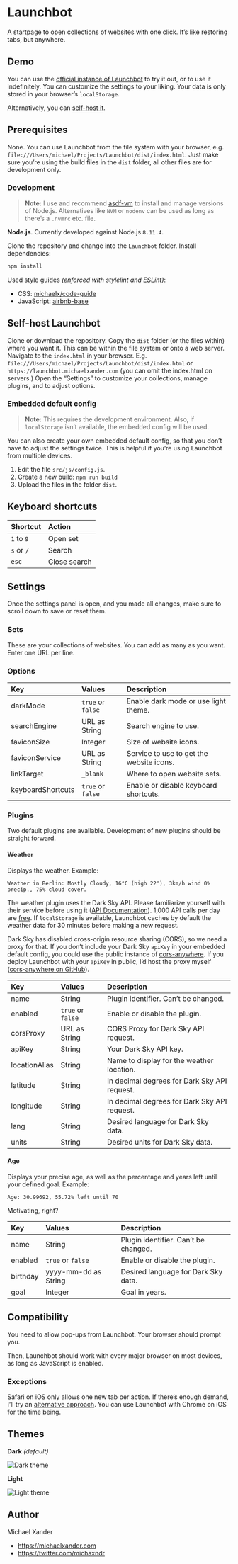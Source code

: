 # Launchbot

A startpage to open collections of websites with one click. It’s like restoring tabs, but anywhere.

## Demo

You can use the [official instance of Launchbot](https://launchbot.michaelxander.com) to try it out, or to use it indefinitely. You can customize the settings to your liking. Your data is only stored in your browser’s `localStorage`.

Alternatively, you can [self-host it](#self-host-launchbot).

## Prerequisites

None. You can use Launchbot from the file system with your browser, e.g. `file:///Users/michael/Projects/Launchbot/dist/index.html`. Just make sure you’re using the build files in the `dist` folder, all other files are for development only.

### Development

> **Note:** I use and recommend [asdf-vm](https://github.com/asdf-vm/asdf) to install and manage versions of Node.js. Alternatives like `NVM` or `nodenv` can be used as long as there’s a `.nvmrc` etc. file.

**Node.js**. Currently developed against Node.js `8.11.4`.

Clone the repository and change into the `Launchbot` folder. Install dependencies:

```sh
npm install
```

Used style guides *(enforced with stylelint and ESLint)*:

- CSS: [michaelx/code-guide](https://github.com/michaelx/code-guide/blob/master/css-styleguide.md)
- JavaScript: [airbnb-base](https://github.com/airbnb/javascript)

## Self-host Launchbot

Clone or download the repository. Copy the `dist` folder (or the files within) where you want it. This can be within the file system or onto a web server. Navigate to the `index.html` in your browser. E.g. `file:///Users/michael/Projects/Launchbot/dist/index.html` or `https://launchbot.michaelxander.com` (you can omit the index.html on servers.) Open the “Settings” to customize your collections, manage plugins, and to adjust options.

### Embedded default config

> **Note:** This requires the development environment. Also, if `localStorage` isn’t available, the embedded config will be used.

You can also create your own embedded default config, so that you don’t have to adjust the settings twice. This is helpful if you’re using Launchbot from multiple devices.

1. Edit the file `src/js/config.js`.
2. Create a new build: `npm run build`
3. Upload the files in the folder `dist`.

## Keyboard shortcuts

Shortcut | Action
:------- | :-----
`1` to `9` | Open set
`s` or `/` | Search
`esc` | Close search

## Settings

Once the settings panel is open, and you made all changes, make sure to scroll down to save or reset them.

### Sets

These are your collections of websites. You can add as many as you want. Enter one URL per line.

### Options

Key | Values | Description
:------- | :----- | :-----
darkMode | `true` or `false` | Enable dark mode or use light theme.
searchEngine | URL as String | Search engine to use.
faviconSize | Integer | Size of website icons.
faviconService | URL as String | Service to use to get the website icons.
linkTarget | `_blank` | Where to open website sets.
keyboardShortcuts | `true` or `false` | Enable or disable keyboard shortcuts.

### Plugins

Two default plugins are available. Development of new plugins should be straight forward.

#### Weather

Displays the weather. Example:

```text
Weather in Berlin: Mostly Cloudy, 16°C (high 22°), 3km/h wind 0% precip., 75% cloud cover.
```

The weather plugin uses the Dark Sky API. Please familiarize yourself with their service before using it ([API Documentation](https://darksky.net/dev/docs)). 1,000 API calls per day are [free](https://darksky.net/dev/docs/faq). If `localStorage` is available, Launchbot caches by default the weather data for 30 minutes before making a new request.

Dark Sky has disabled cross-origin resource sharing (CORS), so we need a proxy for that. If you don’t include your Dark Sky `apiKey` in your embedded default config, you could use the public instance of [cors-anywhere](https://cors-anywhere.herokuapp.com). If you deploy Launchbot with your `apiKey` in public, I’d host the proxy myself ([cors-anywhere on GitHub](https://github.com/Rob--W/cors-anywhere)).

Key | Values | Description
:------- | :----- | :-----
name | String | Plugin identifier. Can’t be changed.
enabled | `true` or `false` | Enable or disable the plugin.
corsProxy | URL as String | CORS Proxy for Dark Sky API request.
apiKey | String | Your Dark Sky API key.
locationAlias | String | Name to display for the weather location.
latitude | String | In decimal degrees for Dark Sky API request.
longitude | String | In decimal degrees for Dark Sky API request.
lang | String | Desired language for Dark Sky data.
units | String | Desired units for Dark Sky data.

#### Age

Displays your precise age, as well as the percentage and years left until your defined goal. Example:

```text
Age: 30.99692, 55.72% left until 70
```

Motivating, right?

Key | Values | Description
:------- | :----- | :-----
name | String | Plugin identifier. Can’t be changed.
enabled | `true` or `false` | Enable or disable the plugin.
birthday | yyyy-mm-dd as String | Desired language for Dark Sky data.
goal | Integer | Goal in years.

## Compatibility

You need to allow pop-ups from Launchbot. Your browser should prompt you.

Then, Launchbot should work with every major browser on most devices, as long as JavaScript is enabled.

### Exceptions

Safari on iOS only allows one new tab per action. If there’s enough demand, I’ll try an [alternative approach](https://stackoverflow.com/a/46439467). You can use Launchbot with Chrome on iOS for the time being.

## Themes

**Dark** *(default)*

![Dark theme](https://i.imgur.com/wzVczke.png)

**Light**

![Light theme](https://i.imgur.com/Fx2Gt3u.png)

## Author

Michael Xander

- <https://michaelxander.com>
- <https://twitter.com/michaxndr>
